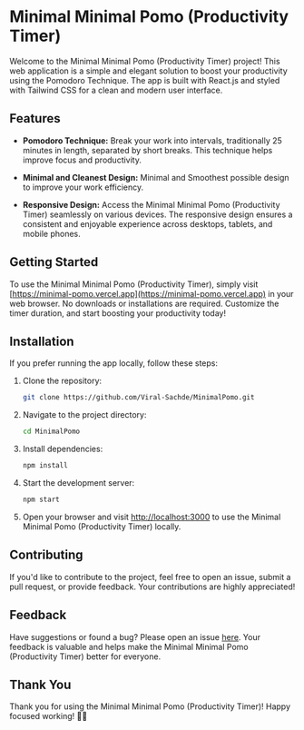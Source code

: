 # Minimal Minimal Pomo (Productivity Timer)

Welcome to the Minimal Minimal Pomo (Productivity Timer) project! This web application is a simple and elegant solution to boost your productivity using the Pomodoro Technique. The app is built with React.js and styled with Tailwind CSS for a clean and modern user interface.

## Features

- **Pomodoro Technique:** Break your work into intervals, traditionally 25 minutes in length, separated by short breaks. This technique helps improve focus and productivity.

- **Minimal and Cleanest Design:** Minimal and Smoothest possible design to improve your work efficiency.
  
- **Responsive Design:** Access the Minimal Minimal Pomo (Productivity Timer) seamlessly on various devices. The responsive design ensures a consistent and enjoyable experience across desktops, tablets, and mobile phones.

## Getting Started

To use the Minimal Minimal Pomo (Productivity Timer), simply visit [https://minimal-pomo.vercel.app](https://minimal-pomo.vercel.app) in your web browser. No downloads or installations are required. Customize the timer duration, and start boosting your productivity today!

## Installation

If you prefer running the app locally, follow these steps:

1. Clone the repository:

   ```bash
   git clone https://github.com/Viral-Sachde/MinimalPomo.git
   ```

2. Navigate to the project directory:

   ```bash
   cd MinimalPomo
   ```

3. Install dependencies:

   ```bash
   npm install
   ```

4. Start the development server:

   ```bash
   npm start
   ```

5. Open your browser and visit [http://localhost:3000](http://localhost:3000) to use the Minimal Minimal Pomo (Productivity Timer) locally.

## Contributing

If you'd like to contribute to the project, feel free to open an issue, submit a pull request, or provide feedback. Your contributions are highly appreciated!

## Feedback

Have suggestions or found a bug? Please open an issue [here](https://github.com/Viral-Sachde/MinimalPomo/issues). Your feedback is valuable and helps make the Minimal Minimal Pomo (Productivity Timer) better for everyone.

## Thank You

Thank you for using the Minimal Minimal Pomo (Productivity Timer)! Happy focused working! 🍅✨
